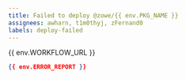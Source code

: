 ```yaml
---
title: Failed to deploy @zowe/{{ env.PKG_NAME }}
assignees: awharn, t1m0thyj, zFernand0
labels: deploy-failed
---
```

{{ env.WORKFLOW_URL }}
```json
{{ env.ERROR_REPORT }}
```
